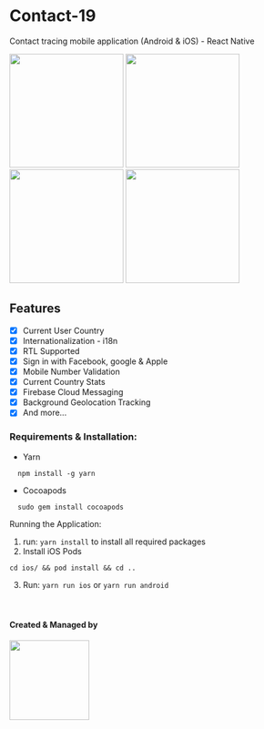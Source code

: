 # Contact-19

Contact tracing mobile application (Android & iOS) - React Native

<div>
  <img src="https://wtmsrv.com/uploads/contact-19/ios-1.png" width="200">
  <img src="https://wtmsrv.com/uploads/contact-19/ios-2.png" width="200">
  <img src="https://wtmsrv.com/uploads/contact-19/ios-3.png" width="200">
  <img src="https://wtmsrv.com/uploads/contact-19/ios-4.png" width="200">
</div>

## Features

- [x] Current User Country
- [x] Internationalization - i18n
- [x] RTL Supported
- [x] Sign in with Facebook, google & Apple
- [x] Mobile Number Validation
- [x] Current Country Stats
- [x] Firebase Cloud Messaging
- [x] Background Geolocation Tracking
- [x] And more...

### Requirements & Installation:
- Yarn 
```
  npm install -g yarn
```
- Cocoapods
```
  sudo gem install cocoapods
```

Running the Application:

1. run: `yarn install` to install all required packages
2. Install iOS Pods
```
cd ios/ && pod install && cd ..
```
3. Run: `yarn run ios` or `yarn run android`
<br><br><br>
#### Created & Managed by

<div>
  <a href="https://cgiandi.com">
    <img src="https://wtmsrv.com/uploads/contact-19/cgiandi.png" width="140">
  </a>
</div>
